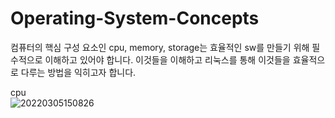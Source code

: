 # Operating-System-Concepts<br>
컴퓨터의 핵심 구성 요소인 cpu, memory, storage는 효율적인 sw를 만들기 위해 필수적으로 이해하고 있어야 합니다. 이것들을 이해하고 리눅스를 통해 이것들을 효율적으로 다루는 방법을 익히고자 합니다.<br>

cpu<br>
![20220305150826](https://user-images.githubusercontent.com/96465753/156870754-40d8afc4-e493-4e7a-a30e-290710071d17.png)
